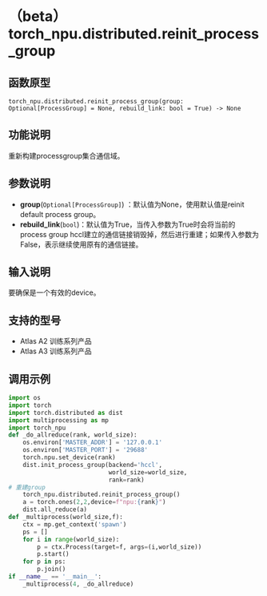 # （beta）torch_npu.distributed.reinit_process_group

## 函数原型

```
torch_npu.distributed.reinit_process_group(group: Optional[ProcessGroup] = None, rebuild_link: bool = True) -> None
```

## 功能说明

重新构建processgroup集合通信域。

## 参数说明

- **group**(`Optional[ProcessGroup]`) ：默认值为None，使用默认值是reinit default process group。
- **rebuild_link**(`bool`)：默认值为True，当传入参数为True时会将当前的process group hccl建立的通信链接销毁掉，然后进行重建；如果传入参数为False，表示继续使用原有的通信链接。

## 输入说明

要确保是一个有效的device。

## 支持的型号

- <term>Atlas A2 训练系列产品</term>
- <term>Atlas A3 训练系列产品</term>

## 调用示例

```python
import os
import torch
import torch.distributed as dist
import multiprocessing as mp
import torch_npu
def _do_allreduce(rank, world_size):
    os.environ['MASTER_ADDR'] = '127.0.0.1'
    os.environ['MASTER_PORT'] = '29688'
    torch.npu.set_device(rank)
    dist.init_process_group(backend='hccl',
                            world_size=world_size,
                            rank=rank)
# 重建group
    torch_npu.distributed.reinit_process_group()
    a = torch.ones(2,2,device=f"npu:{rank}")
    dist.all_reduce(a)
def _multiprocess(world_size,f):
    ctx = mp.get_context('spawn')
    ps = []
    for i in range(world_size):
        p = ctx.Process(target=f, args=(i,world_size))
        p.start()
    for p in ps:
        p.join()
if __name__ == '__main__':
    _multiprocess(4, _do_allreduce)
```

